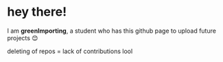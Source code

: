<h1>hey there!</h1>
I am <b>greenImporting</b>, a student who has this github page to upload future projects 😊


deleting of repos = lack of contributions lool
